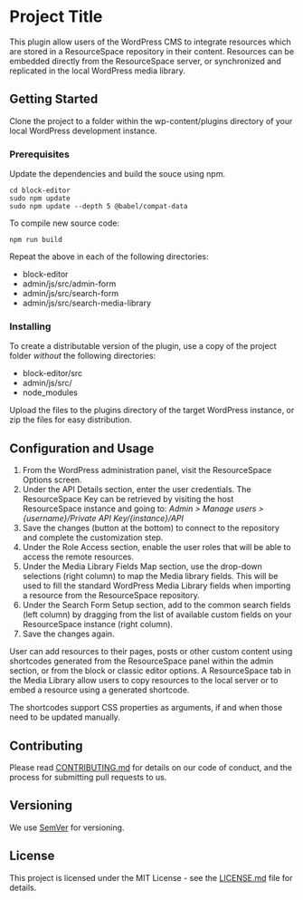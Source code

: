 # Project Title

This plugin allow users of the WordPress CMS to integrate resources which are stored in a ResourceSpace repository in their content. Resources can be embedded directly from the ResourceSpace server, or synchronized and replicated in the local WordPress media library. 

## Getting Started

Clone the project to a folder within the wp-content/plugins directory of your local WordPress development instance.

### Prerequisites

Update the dependencies and build the souce using npm. 

```
cd block-editor
sudo npm update
sudo npm update --depth 5 @babel/compat-data
```

To compile new source code:

```
npm run build 
```

Repeat the above in each of the following directories:

* block-editor
* admin/js/src/admin-form
* admin/js/src/search-form
* admin/js/src/search-media-library

### Installing

To create a distributable version of the plugin, use a copy of the project folder _without_ the following directories:

* block-editor/src
* admin/js/src/
* node_modules

Upload the files to the plugins directory of the target WordPress instance, or zip the files for easy distribution. 

## Configuration and Usage

1. From the WordPress administration panel, visit the ResourceSpace Options screen. 
1. Under the API Details section, enter the user credentials. The ResourceSpace Key can be retrieved by visiting the host ResourceSpace instance and going to: _Admin > Manage users > {username}/Private API Key/{instance}/API_ 
1. Save the changes (button at the bottom) to connect to the repository and complete the customization step.
1. Under the Role Access section, enable the user roles that will be able to access the remote resources. 
1. Under the Media Library Fields Map section, use the drop-down selections (right column) to map the Media library fields. This will be used to fill the standard WordPress Media Library fields when importing a resource from the ResourceSpace repository.
1. Under the Search Form Setup section, add to the common search fields (left column) by dragging from the list of available custom fields on your ResourceSpace instance (right column).
1. Save the changes again.

User can add resources to their pages, posts or other custom content using shortcodes generated from the ResourceSpace panel within the admin section, or from the block or classic editor options. A ResourceSpace tab in the Media Library allow users to copy resources to the local server or to embed a resource using a generated shortcode.

The shortcodes support CSS properties as arguments, if and when those need to be updated manually. 

## Contributing

Please read [CONTRIBUTING.md](CONTRIBUTING.md) for details on our code of conduct, and the process for submitting pull requests to us.

## Versioning

We use [SemVer](http://semver.org/) for versioning. 

## License

This project is licensed under the MIT License - see the [LICENSE.md](LICENSE.md) file for details.
